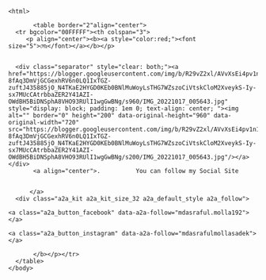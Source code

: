 
    <html>
  <body>
    
           
           <table border="2"align="center">
      <tr bgcolor="00FFFFF"><th colspan="3">
         <p align="center"><b><a style="color:red;"><font size="5">মোঃ</font></a></b></p> 
          
        
      <div class="separator" style="clear: both;"><a href="https://blogger.googleusercontent.com/img/b/R29vZ2xl/AVvXsEi4pv1n1V2tYBY3FiCpX2hZffQCLvtSCr-8fAq3DmVjGCGexhRV6n0LQ1IxTGZ-zuftJ435885jO_N4TKaE2HYGD0KEb0BNlMuWoyLsTHG7WZszoCiVtskCloM2XveykS-Iy-sx7MUcCAtrbbaZER2Y41AZI-OWdBH5BiDNSphA8VHO93RUlI1wgGwBNg/s960/IMG_20221017_005643.jpg" style="display: block; padding: 1em 0; text-align: center; "><img alt="" border="0" height="200" data-original-height="960" data-original-width="720" src="https://blogger.googleusercontent.com/img/b/R29vZ2xl/AVvXsEi4pv1n1V2tYBY3FiCpX2hZffQCLvtSCr-8fAq3DmVjGCGexhRV6n0LQ1IxTGZ-zuftJ435885jO_N4TKaE2HYGD0KEb0BNlMuWoyLsTHG7WZszoCiVtskCloM2XveykS-Iy-sx7MUcCAtrbbaZER2Y41AZI-OWdBH5BiDNSphA8VHO93RUlI1wgGwBNg/s200/IMG_20221017_005643.jpg"/></a> </div>
           <a align="center">.          You can follow my Social Site
            
           
          </a>
      <div class="a2a_kit a2a_kit_size_32 a2a_default_style a2a_follow">
  
    <a class="a2a_button_facebook" data-a2a-follow="mdasraful.molla192"></a>
  
  <a class="a2a_button_pinterest" data-a2a-follow="1W8bujr"></a>
  
  <a class="a2a_button_twitter" data-a2a-follow="mdasrafulmollaS"></a>
  
    <a class="a2a_button_instagram" data-a2a-follow="mdasrafulmollasadek"></a>
  
  <a class="a2a_button_linkedin_company" data-a2a-follow="mdasrafulmollasadek"></a>
  </div>

<script async src="https://static.addtoany.com/menu/page.js"></script>
        
            
           </b></p></tr>
      </table>
    </body>
  </html>
